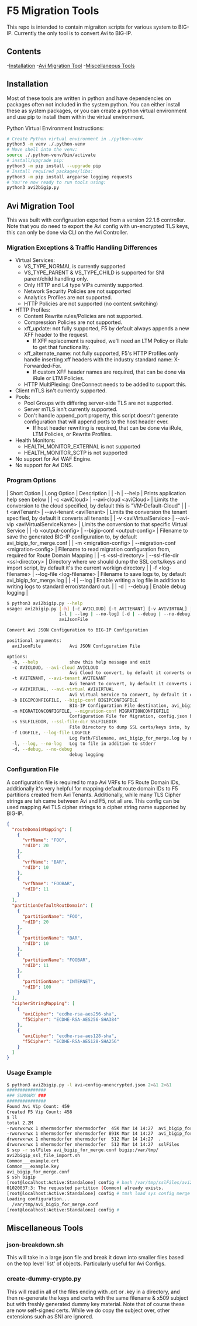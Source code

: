 # F5 Migration Tools

This repo is intended to contain migraiton scripts for various system to BIG-IP.  Currently the only tool is to convert Avi to BIG-IP.

## Contents

-[Installation](#installation)
-[Avi Migration Tool](#avi-migration-tool)
-[Miscellaneous Tools](#miscellaneous-tools)

## Installation

Most of these tools are written in python and have dependencies on packages often not included in the system python.  You can either install these as system packages, or you can create a python virtual environment and use pip to install them within the virtual environment.

Python Virtual Environment Instructions:

```bash
# Create Python virtual environment in ./python-venv
python3 -m venv ./.python-venv
# Move shell into the venv:
source ./.python-venv/bin/activate
# install/upgrade pip:
python3 -m pip install --upgrade pip
# Install required packages/libs:
python3 -m pip install argparse logging requests
# You're now ready to run tools using:
python3 avi2bigip.py
```

## Avi Migration Tool

This was built with configruation exported from a version 22.1.6 controller.  Note that you do need to export the Avi config with un-encrypted TLS keys, this can only be done via CLI on the Avi Controller.

### Migration Exceptions & Traffic Handling Differences

* Virtual Services:
  * VS_TYPE_NORMAL is currently supported
  * VS_TYPE_PARENT & VS_TYPE_CHILD is supported for SNI parent/child handling only.
  * Only HTTP and L4 type VIPs currently supported.
  * Network Security Policies are not supported
  * Analytics Profiles are not supported.
  * HTTP Policies are not supported (no content switching)
* HTTP Profiles:
  * Content Rewrite rules/Policies are not supported.
  * Compression Policies are not supported.
  * xff_update: not fully supported, F5 by default always appends a new XFF header to the request.
    * If XFF replacement is required, we'll need an LTM Policy or iRule to get that functionality.
  * xff_alternate_name: not fully supported, F5's HTTP Profiles only handle inserting xff headers with the industry standard name: X-Forwarded-For.
    * If custom XFF header names are required, that can be done via iRule or LTM Policies.
  * HTTP MultiPlexing: OneConnect needs to be added to support this.
* Client mTLS isn't currently supported.
* Pools:
  * Pool Groups with differing server-side TLS are not supported.
  * Server mTLS isn't currently supported.
  * Don't handle append_port property, this script doesn't generate configuration that will append ports to the host header ever.
    * If host header rewriting is required, that can be done via iRule, LTM Policies, or Rewrite Profiles.
* Health Monitors:
  * HEALTH_MONITOR_EXTERNAL is not supported
  * HEALTH_MONITOR_SCTP is not supported
* No support for Avi WAF Engine.
* No support for Avi DNS.

### Program Options

| Short Option | Long Option | Description |
| -h | --help | Prints application help seen below |
| -c \<aviCloud> | --avi-cloud \<aviCloud> | Limits the conversion to the cloud specified, by default this is "VM-Default-Cloud" |
| -t \<aviTenant> | --avi-tenant \<aviTenant> | Limits the conversion the tenant specified, by default it converts all tenants |
| -v \<aviVirtualService> | --avi-vip \<aviVirtualServiceName> | Limits the conversion to that specific Virtual Service |
| -b \<output-config> | --bigip-conf \<output-config> | Filename to save the generated BIG-IP configuration to, by default avi_bigip_for_merge.conf |
| -m \<migration-config> | --migration-conf \<migration-config> | Filename to read migration configuration from, required for Route Domain Mapping |
| -s \<ssl-directory> | --ssl-file-dir \<ssl-directory> | Directory where we should dump the SSL certs/keys and import script, by default it's the current workign directory |
| -f \<log-filename> | --log-file \<log-filename> | Filename to save logs to, by default avi_bigip_for_merge.log |
| -l | --log | Enable writing a log file in addition to writing logs to standard error/standard out. |
| -d | --debug | Enable debug logging |

```bash
$ python3 avi2bigip.py --help
usage: avi2bigip.py [-h] [-c AVICLOUD] [-t AVITENANT] [-v AVIVIRTUAL] [-b BIGIPCONFIGFILE] [-m MIGRATIONCONFIGFILE] [-s SSLFILEDIR] [-f LOGFILE]
                    [-l | --log | --no-log] [-d | --debug | --no-debug]
                    aviJsonFile

Convert Avi JSON Configuration to BIG-IP Configuration

positional arguments:
  aviJsonFile           Avi JSON Configuration File

options:
  -h, --help            show this help message and exit
  -c AVICLOUD, --avi-cloud AVICLOUD
                        Avi Cloud to convert, by default it converts only the VM-Default-Cloud
  -t AVITENANT, --avi-tenant AVITENANT
                        Avi Tenant to convert, by default it converts all tenants
  -v AVIVIRTUAL, --avi-virtual AVIVIRTUAL
                        Avi Virtual Service to convert, by default it converts all Virtual Services
  -b BIGIPCONFIGFILE, --bigip-conf BIGIPCONFIGFILE
                        BIG-IP Configuration File destination, avi_bigip_for_merge.conf by default
  -m MIGRATIONCONFIGFILE, --migration-conf MIGRATIONCONFIGFILE
                        Configuration File for Migration, config.json by default
  -s SSLFILEDIR, --ssl-file-dir SSLFILEDIR
                        File Directory to dump SSL certs/keys into, by default it uses the current directory.
  -f LOGFILE, --log-file LOGFILE
                        Log Path/Filename, avi_bigip_for_merge.log by default
  -l, --log, --no-log   Log to file in addition to stderr
  -d, --debug, --no-debug
                        debug logging
```

### Configuration File

A configuration file is required to map Avi VRFs to F5 Route Domain IDs, additionally it's very helpful for mapping default route domain IDs to F5 partitions created from Avi Tenants.  Additionally, while many TLS Cipher strings are teh came between Avi and F5, not all are.  This config can be used mapping Avi TLS cipher strings to a cipher string name supported by BIG-IP.

```json
{
  "routeDomainMapping": [
    {
      "vrfName": "FOO",
      "rdID": 20
    },
    {
      "vrfName": "BAR",
      "rdID": 10
    },
    {
      "vrfName": "FOOBAR",
      "rdID": 11
    }
  ],
  "partitionDefaultRoutDomain": [
    {
      "partitionName": "FOO",
      "rdID": 20
    },
    {
      "partitionName": "BAR",
      "rdID": 10
    },
    {
      "partitionName": "FOOBAR",
      "rdID": 11
    },
    {
      "partitionName": "INTERNET",
      "rdID": 100
    }
  ],
  "cipherStringMapping": [
    {
      "aviCipher": "ecdhe-rsa-aes256-sha",
      "f5Cipher": "ECDHE-RSA-AES256-SHA384"
    },
    {
      "aviCipher": "ecdhe-rsa-aes128-sha",
      "f5Cipher": "ECDHE-RSA-AES128-SHA256"
    }
  ]
}

```

### Usage Example

```bash
$ python3 avi2bigip.py -l avi-config-unencrypted.json 2>&1 2>&1
###############
### SUMMARY ###
###############
Found Avi Vip Count: 459
Created F5 Vip Count: 458
$ ll
total 2.2M
-rwxrwxrwx 1 mhermsdorfer mhermsdorfer  45K Mar 14 14:27  avi_bigip_for_merge.log
-rwxrwxrwx 1 mhermsdorfer mhermsdorfer 891K Mar 14 14:27  avi_bigip_for_merge.conf
drwxrwxrwx 1 mhermsdorfer mhermsdorfer  512 Mar 14 14:27  .
drwxrwxrwx 1 mhermsdorfer mhermsdorfer  512 Mar 14 14:27  sslFiles
$ scp -r sslFiles avi_bigip_for_merge.conf bigip:/var/tmp/
avi2bigip_ssl_file_import.sh                                                                    100%   11KB 110.9KB/s   00:00
Common___example.crt                                                                            100% 2844    22.0KB/s   00:00
Common___example.key                                                                            100% 1704    14.5KB/s   00:00  
avi_bigip_for_merge.conf                                                                        100%  890KB   1.1MB/s   00:00   
$ ssh bigip
[root@localhost:Active:Standalone] config # bash /var/tmp/sslFiles/avi2bigip_ssl_file_import.sh
01020037:3: The requested partition (Common) already exists.
[root@localhost:Active:Standalone] config # tmsh load sys config merge file /var/tmp/avi_bigip_for_merge.conf
Loading configuration...
  /var/tmp/avi_bigip_for_merge.conf
[root@localhost:Active:Standalone] config #
```

## Miscellaneous Tools

### json-breakdown.sh

This will take in a large json file and break it down into smaller files based on the top level 'list' of objects.  Particularly useful for Avi Configs.

### create-dummy-crypto.py

This will read in all of the files ending with .crt or .key in a directory, and then re-generate the keys and certs with the same filename & x509 subject but with freshly generated dummy key material.  Note that of course these are now self-signed certs.  While we do copy the subject over, other extensions such as SNI are ignored.
